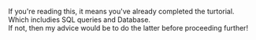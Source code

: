If you're reading this, it means you've already completed the turtorial. Which includies SQL queries and Database.</br>
If not, then my advice would be to do the latter before proceeding further!
